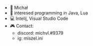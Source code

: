 - 👋 Michał
- 👀 interesed programming in Java, Lua 
- 💻 Intelij, Visual Studio Code
- 🎮 Contact:
  - discord: michvl.#9379
  - ig: miszel.ini
  

<!---
michvl-dev/michvl-dev is a ✨ special ✨ repository because its `README.md` (this file) appears on your GitHub profile.
You can click the Preview link to take a look at your changes.
--->
